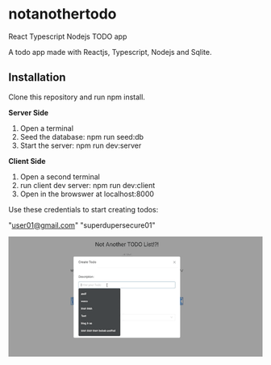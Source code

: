 # notanothertodo

React Typescript Nodejs TODO app

A todo app made with Reactjs, Typescript, Nodejs and Sqlite.

## Installation

Clone this repository and run npm install.

**Server Side**

1. Open a terminal
2. Seed the database: npm run seed:db
3. Start the server: npm run dev:server

**Client Side**

1. Open a second terminal
2. run client dev server: npm run dev:client
3. Open in the browswer at localhost:8000

Use these credentials to start creating todos:

"user01@gmail.com"
"superdupersecure01"

![](demo.gif)
